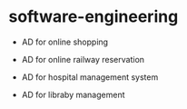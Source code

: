 # software-engineering
+ AD for online shopping

+ AD for online railway reservation

+ AD for hospital management system

+ AD for libraby management

